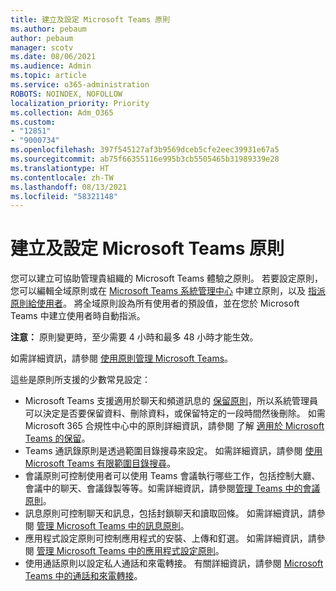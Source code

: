 ```yaml
---
title: 建立及設定 Microsoft Teams 原則
ms.author: pebaum
author: pebaum
manager: scotv
ms.date: 08/06/2021
ms.audience: Admin
ms.topic: article
ms.service: o365-administration
ROBOTS: NOINDEX, NOFOLLOW
localization_priority: Priority
ms.collection: Adm_O365
ms.custom:
- "12851"
- "9000734"
ms.openlocfilehash: 397f545127af3b9569dceb5cfe2eec39931e67a5
ms.sourcegitcommit: ab75f66355116e995b3cb5505465b31989339e28
ms.translationtype: HT
ms.contentlocale: zh-TW
ms.lasthandoff: 08/13/2021
ms.locfileid: "58321148"
---
```

# <a name="create-and-configure-teams-policies"></a>建立及設定 Microsoft Teams 原則

您可以建立可協助管理貴組織的 Microsoft Teams 體驗之原則。 若要設定原則，您可以編輯全域原則或在 [Microsoft Teams 系統管理中心](https://admin.microsoft.com/) 中建立原則，以及 [指派原則給使用者](https://docs.microsoft.com/microsoftteams/assign-policies)。 將全域原則設為所有使用者的預設值，並在您於 Microsoft Teams 中建立使用者時自動指派。

**注意：** 原則變更時，至少需要 4 小時和最多 48 小時才能生效。 

如需詳細資訊，請參閱 [使用原則管理 Microsoft Teams](https://docs.microsoft.com/microsoftteams/manage-teams-with-policies)。

這些是原則所支援的少數常見設定：

- Microsoft Teams 支援適用於聊天和頻道訊息的 [保留原則](https://docs.microsoft.com/microsoftteams/retention-policies)，所以系統管理員可以決定是否要保留資料、刪除資料，或保留特定的一段時間然後刪除。 如需 Microsoft 365 合規性中心中的原則詳細資訊，請參閱 了解 [適用於 Microsoft Teams 的保留](https://docs.microsoft.com/microsoftteams/assign-policies)。
- Teams 通訊錄原則是透過範圍目錄搜尋來設定。 如需詳細資訊，請參閱 [使用 Microsoft Teams 有限範圍目錄搜尋](https://docs.microsoft.com/MicrosoftTeams/teams-scoped-directory-search)。
- 會議原則可控制使用者可以使用 Teams 會議執行哪些工作，包括控制大廳、會議中的聊天、會議錄製等等。如需詳細資訊，請參閱[管理 Teams 中的會議原則](https://docs.microsoft.com/microsoftteams/meeting-policies-in-teams)。
- 訊息原則可控制聊天和訊息，包括封鎖聊天和讀取回條。 如需詳細資訊，請參閱 [管理 Microsoft Teams 中的訊息原則](https://docs.microsoft.com/microsoftteams/messaging-policies-in-teams)。
- 應用程式設定原則可控制應用程式的安裝、上傳和釘選。 如需詳細資訊，請參閱 [管理 Microsoft Teams 中的應用程式設定原則](https://docs.microsoft.com/MicrosoftTeams/teams-app-setup-policies)。
- 使用通話原則以設定私人通話和來電轉接。 有關詳細資訊，請參閱 [Microsoft Teams 中的通話和來電轉接](https://docs.microsoft.com/MicrosoftTeams/teams-calling-policy)。

